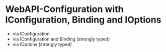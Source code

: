 # WebAPI-Configuration with IConfiguration, Binding and IOptions

* via IConfiguration
* via IConfiguration and Binding  (strongly typed)
* via IOptions  (strongly typed)
